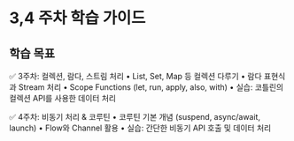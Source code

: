 # 3,4 주차 학습 가이드

## 학습 목표

✅ 3주차: 컬렉션, 람다, 스트림 처리
	•	List, Set, Map 등 컬렉션 다루기
	•	람다 표현식과 Stream 처리
	•	Scope Functions (let, run, apply, also, with)
	•	실습: 코틀린의 컬렉션 API를 사용한 데이터 처리

✅ 4주차: 비동기 처리 & 코루틴
	•	코루틴 기본 개념 (suspend, async/await, launch)
	•	Flow와 Channel 활용
	•	실습: 간단한 비동기 API 호출 및 데이터 처리
